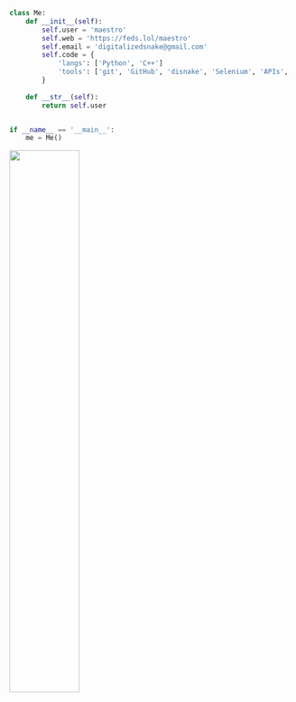 ```py
class Me:
    def __init__(self):
        self.user = 'maestro'
        self.web = 'https://feds.lol/maestro'
        self.email = 'digitalizedsnake@gmail.com'
        self.code = {
            'langs': ['Python', 'C++']
            'tools': ['git', 'GitHub', 'disnake', 'Selenium', 'APIs', 'etc.'],
        }
        
    def __str__(self):
        return self.user


if __name__ == '__main__':
    me = Me()
```
<a href="https://github.com/digitalized-snake">
  <img align="center" src="https://github-readme-streak-stats.herokuapp.com/?user=digitalized-snake&theme=gotham&hide_border=true" width="49.6%"/>
</a>
